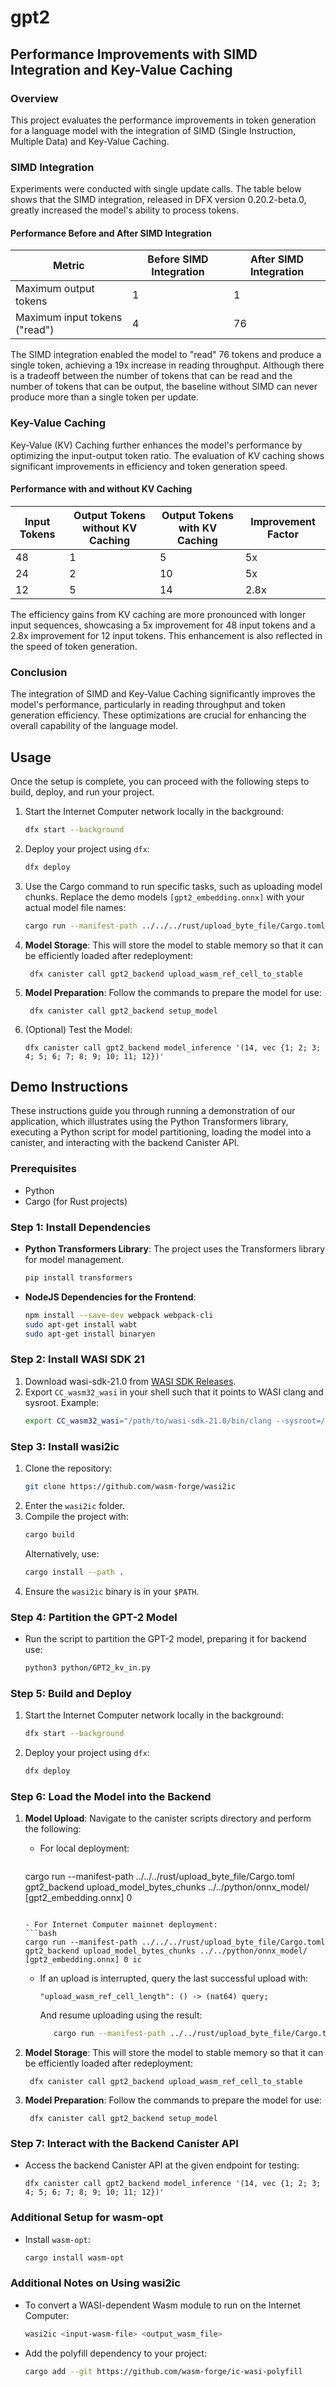 # gpt2
 
## Performance Improvements with SIMD Integration and Key-Value Caching

### Overview
This project evaluates the performance improvements in token generation for a language model with the integration of SIMD (Single Instruction, Multiple Data) and Key-Value Caching.

### SIMD Integration
Experiments were conducted with single update calls. The table below shows that the SIMD integration, released in DFX version 0.20.2-beta.0, greatly increased the model's ability to process tokens.

#### Performance Before and After SIMD Integration
| Metric                      | Before SIMD Integration | After SIMD Integration |
|-----------------------------|-------------------------|------------------------|
| Maximum output tokens       | 1                       | 1                      |
| Maximum input tokens ("read")| 4                       | 76                     |
The SIMD integration enabled the model to "read" 76 tokens and produce a single token, achieving a 19x increase in reading throughput. Although there is a tradeoff between the number of tokens that can be read and the number of tokens that can be output, the baseline without SIMD can never produce more than a single token per update.

### Key-Value Caching
Key-Value (KV) Caching further enhances the model's performance by optimizing the input-output token ratio. The evaluation of KV caching shows significant improvements in efficiency and token generation speed.

#### Performance with and without KV Caching
| Input Tokens | Output Tokens without KV Caching | Output Tokens with KV Caching | Improvement Factor |
|--------------|----------------------------------|-------------------------------|--------------------|
| 48           | 1                                | 5                             | 5x                 |
| 24           | 2                                | 10                            | 5x                 |
| 12           | 5                                | 14                            | 2.8x                 |
The efficiency gains from KV caching are more pronounced with longer input sequences, showcasing a 5x improvement for 48 input tokens and a 2.8x improvement for 12 input tokens. This enhancement is also reflected in the speed of token generation.

### Conclusion
The integration of SIMD and Key-Value Caching significantly improves the model's performance, particularly in reading throughput and token generation efficiency. These optimizations are crucial for enhancing the overall capability of the language model.


## Usage

Once the setup is complete, you can proceed with the following steps to build, deploy, and run your project.

1. Start the Internet Computer network locally in the background:
   ```bash
   dfx start --background
   ```
2. Deploy your project using `dfx`:
   ```bash
   dfx deploy
   ```
3. Use the Cargo command to run specific tasks, such as uploading model chunks. Replace the demo models `[gpt2_embedding.onnx]` with your actual model file names:
   ```bash
   cargo run --manifest-path ../../../rust/upload_byte_file/Cargo.toml gpt2_backend upload_model_bytes_chunks ../../python/onnx_model/ [gpt2_embedding.onnx] 0
   ```
   
4. **Model Storage**: This will store the model to stable memory so that it can be efficiently loaded after redeployment:
   ```plaintext
    dfx canister call gpt2_backend upload_wasm_ref_cell_to_stable 
   ```

5. **Model Preparation**: Follow the commands to prepare the model for use:
   ```plaintext
    dfx canister call gpt2_backend setup_model
   ```

6. (Optional) Test the Model: 
   ```plaintext
   dfx canister call gpt2_backend model_inference '(14, vec {1; 2; 3; 4; 5; 6; 7; 8; 9; 10; 11; 12})'
   ```


   


## Demo Instructions

These instructions guide you through running a demonstration of our application, which illustrates using the Python Transformers library, executing a Python script for model partitioning, loading the model into a canister, and interacting with the backend Canister API.

### Prerequisites

- Python
- Cargo (for Rust projects)

### Step 1: Install Dependencies

- **Python Transformers Library**: The project uses the Transformers library for model management.
  ```bash
  pip install transformers
  ```

- **NodeJS Dependencies for the Frontend**:
  ```bash
  npm install --save-dev webpack webpack-cli
  sudo apt-get install wabt
  sudo apt-get install binaryen
  ```

### Step 2: Install WASI SDK 21

1. Download wasi-sdk-21.0 from [WASI SDK Releases](https://github.com/WebAssembly/wasi-sdk/releases/tag/wasi-sdk-21).
2. Export `CC_wasm32_wasi` in your shell such that it points to WASI clang and sysroot. Example:
   ```bash
   export CC_wasm32_wasi="/path/to/wasi-sdk-21.0/bin/clang --sysroot=/path/to/wasi-sdk-21.0/share/wasi-sysroot"
   ```

### Step 3: Install wasi2ic

1. Clone the repository:
   ```bash
   git clone https://github.com/wasm-forge/wasi2ic
   ```
2. Enter the `wasi2ic` folder.
3. Compile the project with:
   ```bash
   cargo build
   ```
   Alternatively, use:
   ```bash
   cargo install --path .
   ```
4. Ensure the `wasi2ic` binary is in your `$PATH`.

### Step 4: Partition the GPT-2 Model

- Run the script to partition the GPT-2 model, preparing it for backend use:
  ```bash
  python3 python/GPT2_kv_in.py
  ```


### Step 5: Build and Deploy

1. Start the Internet Computer network locally in the background:
   ```bash
   dfx start --background
   ```
2. Deploy your project using `dfx`:
   ```bash
   dfx deploy
   ```

### Step 6: Load the Model into the Backend

1. **Model Upload**: Navigate to the canister scripts directory and perform the following:

   - For local deployment:
     ```bash
   cargo run --manifest-path ../../../rust/upload_byte_file/Cargo.toml gpt2_backend upload_model_bytes_chunks ../../python/onnx_model/ [gpt2_embedding.onnx] 0
     ```

   - For Internet Computer mainnet deployment:
     ```bash
   cargo run --manifest-path ../../../rust/upload_byte_file/Cargo.toml gpt2_backend upload_model_bytes_chunks ../../python/onnx_model/ [gpt2_embedding.onnx] 0 ic
     ```

   - If an upload is interrupted, query the last successful upload with:
     ```plaintext
     "upload_wasm_ref_cell_length": () -> (nat64) query;
     ```
     And resume uploading using the result:
     ```bash
        cargo run --manifest-path ../../rust/upload_byte_file/Cargo.toml gpt2_backend upload_model_bytes_chunks ../../python/onnx_model/ [gpt2_embedding.onnx] 0 <result number>
     ```

2. **Model Storage**: This will store the model to stable memory so that it can be efficiently loaded after redeployment:
   ```plaintext
    dfx canister call gpt2_backend upload_wasm_ref_cell_to_stable 
   ```

3. **Model Preparation**: Follow the commands to prepare the model for use:
   ```plaintext
    dfx canister call gpt2_backend setup_model
   ```
   
### Step 7: Interact with the Backend Canister API

- Access the backend Canister API at the given endpoint for testing:
   ```plaintext
   dfx canister call gpt2_backend model_inference '(14, vec {1; 2; 3; 4; 5; 6; 7; 8; 9; 10; 11; 12})'
   ```

### Additional Setup for wasm-opt

- Install `wasm-opt`:
  ```bash
  cargo install wasm-opt
  ```

### Additional Notes on Using wasi2ic

- To convert a WASI-dependent Wasm module to run on the Internet Computer:
  ```bash
  wasi2ic <input-wasm-file> <output_wasm_file>
  ```
- Add the polyfill dependency to your project:
  ```bash
  cargo add --git https://github.com/wasm-forge/ic-wasi-polyfill
  ```
